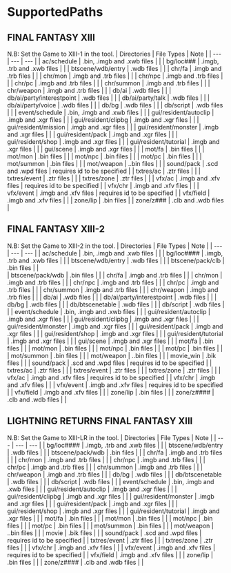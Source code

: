 # SupportedPaths

## FINAL FANTASY XIII

N.B: Set the Game to XIII-1 in the tool.
| Directories | File Types | Note |
| --- | --- | --- |
| ac/schedule | .bin, .imgb and .xwb files | |
| bg/loc### | .imgb, .trb and .xwb files | |
| btscene/wdb/entry | .wdb files | |
| chr/fa | .imgb and .trb files | |
| chr/mon | .imgb and .trb files | |
| chr/npc | .imgb and .trb files | |
| chr/pc | .imgb and .trb files | |
| chr/summon | .imgb and .trb files | |
| chr/weapon | .imgb and .trb files | |
| db/ai | .wdb files | |
| db/ai/party/interestpoint | .wdb files | |
| db/ai/party/talk | .wdb files | |
| db/ai/party/voice | .wdb files | |
| db/bg | .wdb files | |
| db/script | .wdb files | |
| event/schedule | .bin, .imgb and .xwb files | |
| gui/resident/autoclip | .imgb and .xgr files | |
| gui/resident/clipbg | .imgb and .xgr files | |
| gui/resident/mission | .imgb and .xgr files | |
| gui/resident/monster | .imgb and .xgr files | |
| gui/resident/pack | .imgb and .xgr files | |
| gui/resident/shop | .imgb and .xgr files | |
| gui/resident/tutorial | .imgb and .xgr files | |
| gui/scene | .imgb and .xgr files | |
| mot/fa | .bin files | |
| mot/mon | .bin files | |
| mot/npc | .bin files | |
| mot/pc | .bin files | |
| mot/summon | .bin files | |
| mot/weapon | ..bin files | |
| sound/pack | .scd and .wpd files | requires id to be specified |
| txtres/ac | .ztr files | |
| txtres/event | .ztr files | |
| txtres/zone | .ztr files | |
| vfx/ac | .imgb and .xfv files | requires id to be specified |
| vfx/chr | .imgb and .xfv files | |
| vfx/event | .imgb and .xfv files | requires id to be specified |
| vfx/field | .imgb and .xfv files | |
| zone/lip | .bin files |
| zone/z### | .clb and .wdb files |


## FINAL FANTASY XIII-2

N.B: Set the Game to XIII-2 in the tool.
| Directories | File Types | Note |
| --- | --- | --- |
| ac/schedule | .bin, .imgb and .xwb files | |
| bg/loc#### | .imgb, .trb and .xwb files | |
| btscene/wdb/entry | .wdb files | |
| btscene/pack/clb | .bin files | |  
| btscene/pack/wdb | .bin files | | 
| chr/fa | .imgb and .trb files | |
| chr/mon | .imgb and .trb files | |
| chr/npc | .imgb and .trb files | |
| chr/pc | .imgb and .trb files | |
| chr/summon | .imgb and .trb files | |
| chr/weapon | .imgb and .trb files | |
| db/ai | .wdb files | |
| db/ai/party/interestpoint | .wdb files | |
| db/bg | .wdb files | |
| db/btscenetable | .wdb files | |
| db/script | .wdb files | |
| event/schedule | .bin, .imgb and .xwb files | |
| gui/resident/autoclip | .imgb and .xgr files | |
| gui/resident/clipbg | .imgb and .xgr files | |
| gui/resident/monster | .imgb and .xgr files | |
| gui/resident/pack | .imgb and .xgr files | |
| gui/resident/shop | .imgb and .xgr files | |
| gui/resident/tutorial | .imgb and .xgr files | |
| gui/scene | .imgb and .xgr files | |
| mot/fa | .bin files | |
| mot/mon | .bin files | |
| mot/npc | .bin files | |
| mot/pc | .bin files | |
| mot/summon | .bin files | |
| mot/weapon | ..bin files | |
| movie_win | .bik files | |
| sound/pack | .scd and .wpd files | requires id to be specified |
| txtres/ac | .ztr files | |
| txtres/event | .ztr files | |
| txtres/zone | .ztr files | |
| vfx/ac | .imgb and .xfv files | requires id to be specified |
| vfx/chr | .imgb and .xfv files | |
| vfx/event | .imgb and .xfv files | requires id to be specified |
| vfx/field | .imgb and .xfv files | |
| zone/lip | .bin files | |
| zone/z#### | .clb and .wdb files | |


## LIGHTNING RETURNS FINAL FANTASY XIII

N.B: Set the Game to XIII-LR in the tool.
| Directories | File Types | Note |
| --- | --- | --- |
| bg/loc#### | .imgb, .trb and .xwb files | |
| btscene/wdb/entry | .wdb files | |
| btscene/pack/wdb | .bin files | | 
| chr/fa | .imgb and .trb files | |
| chr/mon | .imgb and .trb files | |
| chr/npc | .imgb and .trb files | |
| chr/pc | .imgb and .trb files | |
| chr/summon | .imgb and .trb files | |
| chr/weapon | .imgb and .trb files | |
| db/bg | .wdb files | |
| db/btscenetable | .wdb files | |
| db/script | .wdb files | |
| event/schedule | .bin, .imgb and .xwb files | |
| gui/resident/autoclip | .imgb and .xgr files | |
| gui/resident/clipbg | .imgb and .xgr files | |
| gui/resident/monster | .imgb and .xgr files | |
| gui/resident/pack | .imgb and .xgr files | |
| gui/resident/shop | .imgb and .xgr files | |
| gui/resident/tutorial | .imgb and .xgr files | |
| mot/fa | .bin files | |
| mot/mon | .bin files | |
| mot/npc | .bin files | |
| mot/pc | .bin files | |
| mot/summon | .bin files | |
| mot/weapon | ..bin files | |
| movie | .bik files | |
| sound/pack | .scd and .wpd files | requires id to be specified |
| txtres/event | .ztr files | |
| txtres/zone | .ztr files | |
| vfx/chr | .imgb and .xfv files | |
| vfx/event | .imgb and .xfv files | requires id to be specified |
| vfx/field | .imgb and .xfv files | |
| zone/lip | .bin files | |
| zone/z#### | .clb and .wdb files | |
